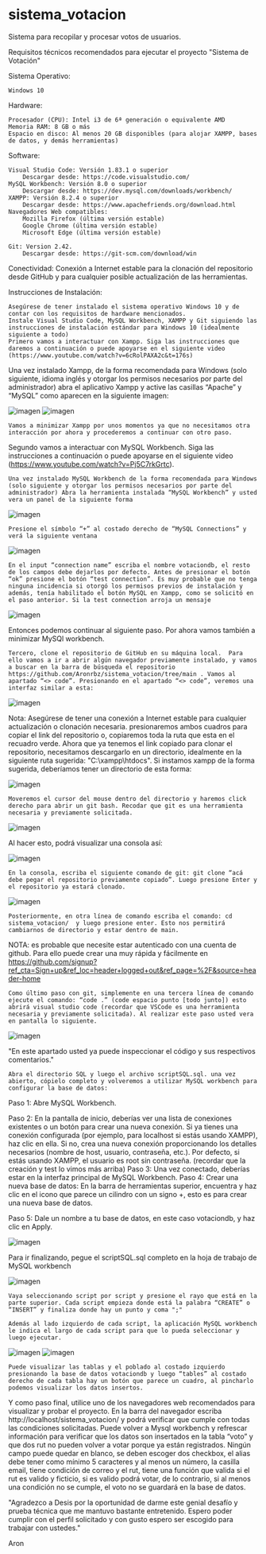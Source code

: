 # sistema_votacion
Sistema para recopilar y procesar votos de usuarios.

Requisitos técnicos recomendados para ejecutar el proyecto "Sistema de Votación"

Sistema Operativo:

    Windows 10

Hardware:

    Procesador (CPU): Intel i3 de 6ª generación o equivalente AMD
    Memoria RAM: 8 GB o más
    Espacio en disco: Al menos 20 GB disponibles (para alojar XAMPP, bases de datos, y demás herramientas)

Software:

    Visual Studio Code: Versión 1.83.1 o superior
        Descargar desde: https://code.visualstudio.com/
    MySQL Workbench: Versión 8.0 o superior
        Descargar desde: https://dev.mysql.com/downloads/workbench/
    XAMPP: Versión 8.2.4 o superior
        Descargar desde: https://www.apachefriends.org/download.html
    Navegadores Web compatibles:
        Mozilla Firefox (última versión estable)
        Google Chrome (última versión estable)
        Microsoft Edge (última versión estable)

    Git: Version 2.42.
        Descargar desde: https://git-scm.com/download/win

Conectividad:
    Conexión a Internet estable para la clonación del repositorio desde GitHub y para cualquier posible actualización de las herramientas.

Instrucciones de Instalación:

    Asegúrese de tener instalado el sistema operativo Windows 10 y de contar con los requisitos de hardware mencionados.
    Instale Visual Studio Code, MySQL Workbench, XAMPP y Git siguiendo las instrucciones de instalación estándar para Windows 10 (idealmente siguiente a todo)
    Primero vamos a interactuar con Xampp. Siga las instrucciones que daremos a continuación o puede apoyarse en el siguiente video (https://www.youtube.com/watch?v=6cRolPAXA2c&t=176s)

Una vez instalado Xampp, de la forma recomendada para Windows (solo siguiente, idioma inglés y otorgar los permisos necesarios por parte del administrador) abra el aplicativo Xampp y active las casillas “Apache” y “MySQL” como aparecen en la siguiente imagen:

   ![imagen](https://github.com/Aronrbz/sistema_votacion/assets/101678799/456ae80f-1c22-4001-a370-9e1ebbe0a9df) ![imagen](https://github.com/Aronrbz/sistema_votacion/assets/101678799/31cad434-2233-4470-9d78-4debdde40895)



    Vamos a minimizar Xampp por unos momentos ya que no necesitamos otra interacción por ahora y procederemos a continuar con otro paso.

Segundo vamos a interactuar con MySQL Workbench. Siga las instrucciones a continuación o puede apoyarse en el siguiente video (https://www.youtube.com/watch?v=Pj5C7rkGrtc).



    Una vez instalado MySQL Workbench de la forma recomendada para Windows (solo siguiente y otorgar los permisos necesarios por parte del administrador) Abra la herramienta instalada “MySQL Workbench” y usted vera un panel de la siguiente forma

![imagen](https://github.com/Aronrbz/sistema_votacion/assets/101678799/d3bff291-cb7b-4e8f-844a-c88b3d5670d9)


    Presione el símbolo “+” al costado derecho de “MySQL Connections” y verá la siguiente ventana

![imagen](https://github.com/Aronrbz/sistema_votacion/assets/101678799/2a7bfd92-6fe6-47e7-ac98-d3b0a44a082e)


    En el input “connection name” escriba el nombre votaciondb, el resto de los campos debe dejarlos por defecto. Antes de presionar el botón “ok” presione el botón “test connection”. Es muy probable que no tenga ninguna incidencia si otorgó los permisos previos de instalación y además, tenía habilitado el botón MySQL en Xampp, como se solicitó en el paso anterior. Si la test connection arroja un mensaje

![imagen](https://github.com/Aronrbz/sistema_votacion/assets/101678799/8f30b518-4d40-4bac-b533-1740a96b7566)


Entonces podemos continuar al siguiente paso. Por ahora vamos también a minimizar MySQl workbench.

    Tercero, clone el repositorio de GitHub en su máquina local.  Para ello vamos a ir a abrir algún navegador previamente instalado, y vamos a buscar en la barra de búsqueda el repositorio https://github.com/Aronrbz/sistema_votacion/tree/main . Vamos al apartado “<> code”. Presionando en el apartado “<> code”, veremos una interfaz similar a esta:

![imagen](https://github.com/Aronrbz/sistema_votacion/assets/101678799/a63efa3f-1c97-4880-8242-af83e60ba72b)

 
Nota: Asegúrese de tener una conexión a Internet estable para cualquier actualización o clonación necesaria.
presionaremos ambos cuadros para copiar el link del repositorio o, copiaremos toda la ruta que esta en el recuadro verde. Ahora que ya tenemos el link copiado para clonar el repositorio, necesitamos descargarlo en un directorio, idealmente en la siguiente ruta sugerida: "C:\xampp\htdocs". Si instamos xampp de la forma sugerida, deberíamos tener un directorio de esta forma:

 ![imagen](https://github.com/Aronrbz/sistema_votacion/assets/101678799/d3d193ce-2c0c-4eb1-808b-626db51337ae)


    Moveremos el cursor del mouse dentro del directorio y haremos click derecho para abrir un git bash. Recodar que git es una herramienta necesaria y previamente solicitada.

![imagen](https://github.com/Aronrbz/sistema_votacion/assets/101678799/0ed64cba-b998-408e-855a-aa05b959edd6)


Al hacer esto, podrá visualizar una consola así:

![imagen](https://github.com/Aronrbz/sistema_votacion/assets/101678799/72f2ba23-78cd-408c-a0d6-31f5593bffd3)
 

    En la consola, escriba el siguiente comando de git: git clone “acá debe pegar el repositorio previamente copiado”. Luego presione Enter y el repositorio ya estará clonado.
 
![imagen](https://github.com/Aronrbz/sistema_votacion/assets/101678799/7f1ea082-603e-4524-9b1f-861827d294a4)

 
    Posteriormente, en otra línea de comando escriba el comando: cd sistema_votacion/  y luego presione enter. Esto nos permitirá cambiarnos de directorio y estar dentro de main.

NOTA:  es probable que necesite estar autenticado con una cuenta de github. Para ello puede crear una muy rápida y fácilmente en https://github.com/signup?ref_cta=Sign+up&ref_loc=header+logged+out&ref_page=%2F&source=header-home

    Como último paso con git, simplemente en una tercera línea de comando ejecute el comando: “code .” (code espacio punto [todo junto]) esto abrirá visual studio code (recordar que VSCode es una herramienta necesaria y previamente solicitada). Al realizar este paso usted vera en pantalla lo siguiente.

![imagen](https://github.com/Aronrbz/sistema_votacion/assets/101678799/61fae510-c63a-4555-b49a-e6536b524084)


"En este apartado usted ya puede inspeccionar el código y sus respectivos comentarios."

    Abra el directorio SQL y luego el archivo scriptSQL.sql. una vez abierto, cópielo completo y volveremos a utilizar MySQL workbench para configurar la base de datos: 


Paso 1: Abre MySQL Workbench.

Paso 2: En la pantalla de inicio, deberías ver una lista de conexiones existentes o un botón para crear una nueva conexión. Si ya tienes una conexión configurada (por ejemplo, para localhost si estás usando XAMPP), haz clic en ella. Si no, crea una nueva conexión proporcionando los detalles necesarios (nombre de host, usuario, contraseña, etc.). Por defecto, si estás usando XAMPP, el usuario es root sin contraseña.
(recordar que la creación y test lo vimos más arriba)
Paso 3: Una vez conectado, deberías estar en la interfaz principal de MySQL Workbench.
Paso 4: Crear una nueva base de datos: 
En la barra de herramientas superior, encuentra y haz clic en el icono que parece un cilindro con un signo +, esto es para crear una nueva base de datos.

Paso 5: Dale un nombre a tu base de datos, en este caso votaciondb, y haz clic en Apply.

![imagen](https://github.com/Aronrbz/sistema_votacion/assets/101678799/b5bd661b-e180-4c82-80e6-c30210904a16)


Para ir finalizando, pegue el scriptSQL.sql completo en la hoja de trabajo de MySQL workbench

![imagen](https://github.com/Aronrbz/sistema_votacion/assets/101678799/b4905819-8e71-48b4-a605-501a6ccb96b2)



    Vaya seleccionando script por script y presione el rayo que está en la parte superior. Cada script empieza donde está la palabra “CREATE” o “INSERT” y finaliza donde hay un punto y coma ";"

    Además al lado izquierdo de cada script, la aplicación MySQL workbench le indica el largo de cada script para que lo pueda seleccionar y luego ejecutar.

![imagen](https://github.com/Aronrbz/sistema_votacion/assets/101678799/9c30a0d9-2b8c-4ff5-9086-ef1442fae6ad)  ![imagen](https://github.com/Aronrbz/sistema_votacion/assets/101678799/bcea47ad-8a7e-4a93-8f7d-781d70163e71)

   

    Puede visualizar las tablas y el poblado al costado izquierdo presionando la base de datos votaciondb y luego “tables” al costado derecho de cada tabla hay un botón que parece un cuadro, al pincharlo podemos visualizar los datos insertos.


Y como paso final, utilice uno de los navegadores web recomendados para visualizar y probar el proyecto. En la barra del navegador escriba http://localhost/sistema_votacion/ y podrá verificar que cumple con todas las condiciones solicitadas. Puede volver a Mysql workbench y refrescar información para verificar que los datos son insertados en la tabla “voto” y que dos rut no pueden volver a votar porque ya están registrados. Ningún campo puede quedar en blanco, se deben escoger dos checkbox, el alias debe tener como mínimo 5 caracteres y al menos un número, la casilla email, tiene condición de correo y el rut, tiene una función que valida si el rut es valido y ficticio, si es valido podrá votar, de lo contrario, si al menos una condición no se cumple, el voto no se guardará en la base de datos.

"Agradezco a Desis por la oportunidad de darme este genial desafío y prueba técnica que me mantuvo bastante entretenido. Espero poder cumplir con el perfil solicitado y con gusto espero ser escogido para trabajar con ustedes."

Aron
